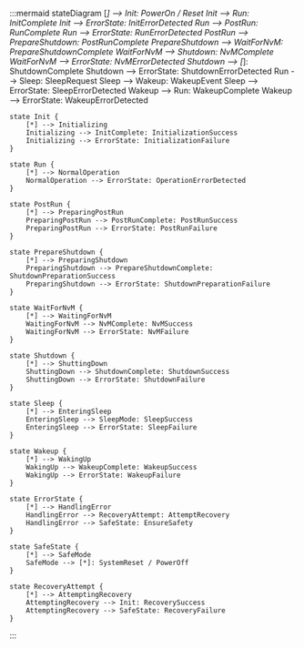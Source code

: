 :::mermaid
stateDiagram
    [*] --> Init: PowerOn / Reset
    Init --> Run: InitComplete
    Init --> ErrorState: InitErrorDetected
    Run --> PostRun: RunComplete
    Run --> ErrorState: RunErrorDetected
    PostRun --> PrepareShutdown: PostRunComplete
    PrepareShutdown --> WaitForNvM: PrepareShutdownComplete
    WaitForNvM --> Shutdown: NvMComplete
    WaitForNvM --> ErrorState: NvMErrorDetected
    Shutdown --> [*]: ShutdownComplete
    Shutdown --> ErrorState: ShutdownErrorDetected
    Run --> Sleep: SleepRequest
    Sleep --> Wakeup: WakeupEvent
    Sleep --> ErrorState: SleepErrorDetected
    Wakeup --> Run: WakeupComplete
    Wakeup --> ErrorState: WakeupErrorDetected

    state Init {
        [*] --> Initializing
        Initializing --> InitComplete: InitializationSuccess
        Initializing --> ErrorState: InitializationFailure
    }

    state Run {
        [*] --> NormalOperation
        NormalOperation --> ErrorState: OperationErrorDetected
    }

    state PostRun {
        [*] --> PreparingPostRun
        PreparingPostRun --> PostRunComplete: PostRunSuccess
        PreparingPostRun --> ErrorState: PostRunFailure
    }

    state PrepareShutdown {
        [*] --> PreparingShutdown
        PreparingShutdown --> PrepareShutdownComplete: ShutdownPreparationSuccess
        PreparingShutdown --> ErrorState: ShutdownPreparationFailure
    }

    state WaitForNvM {
        [*] --> WaitingForNvM
        WaitingForNvM --> NvMComplete: NvMSuccess
        WaitingForNvM --> ErrorState: NvMFailure
    }

    state Shutdown {
        [*] --> ShuttingDown
        ShuttingDown --> ShutdownComplete: ShutdownSuccess
        ShuttingDown --> ErrorState: ShutdownFailure
    }

    state Sleep {
        [*] --> EnteringSleep
        EnteringSleep --> SleepMode: SleepSuccess
        EnteringSleep --> ErrorState: SleepFailure
    }

    state Wakeup {
        [*] --> WakingUp
        WakingUp --> WakeupComplete: WakeupSuccess
        WakingUp --> ErrorState: WakeupFailure
    }

    state ErrorState {
        [*] --> HandlingError
        HandlingError --> RecoveryAttempt: AttemptRecovery
        HandlingError --> SafeState: EnsureSafety
    }
    
    state SafeState {
        [*] --> SafeMode
        SafeMode --> [*]: SystemReset / PowerOff
    }

    state RecoveryAttempt {
        [*] --> AttemptingRecovery
        AttemptingRecovery --> Init: RecoverySuccess
        AttemptingRecovery --> SafeState: RecoveryFailure
    }
:::
